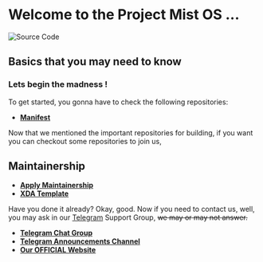 # Welcome to the Project Mist OS ...

![Source Code](https://raw.githubusercontent.com/Project-Mist-OS/manifest/13.1/assets/Banner.png)

## Basics that you may need to know

### Lets begin the madness !

To get started, you gonna have to check the following repositories:

 * [**Manifest**](https://github.com/Project-Mist-OS/manifest)

Now that we mentioned the important repositories for building, if you want you can checkout some repositories to join us, 

## Maintainership 

 * [**Apply Maintainership**]()
 * [**XDA Template**]()

Have you done it already? Okay, good. Now if you need to contact us, well, you may ask in our [Telegram](https://t.me/MistOSDiscussion) Support Group, ~~we may or may not answer.~~

 * [**Telegram Chat Group**](https://t.me/MistOSDiscussion)
 * [**Telegram Announcements Channel**](https://t.me/MistOSUpdate)
 * [**Our OFFICIAL Website**](https://cherishos.com/)
